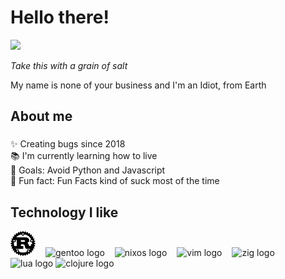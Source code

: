 # Hello there!
<div id="header" align="left">
  <img src="https://media.giphy.com/media/8JTFsZmnTR1Rs1JFVP/giphy.gif" width="500"/>
</div>
  
*Take this with a grain of salt*

<p align="left">My name is none of your business and I'm an Idiot, from Earth</p>

###

<h2 align="left">About me</h2>

###

<p align="left">
  ✨ Creating bugs since 2018<br>
  📚 I'm currently learning how to live<br>
  🎯 Goals: Avoid Python and Javascript<br>
  🎲 Fun fact: Fun Facts kind of suck most of the time</p>

###

<h2 align="left">Technology I like</h2>

<div align="left">
  <img src="https://github.com/devicons/devicon/blob/v2.16.0/icons/rust/rust-original.svg" height="40" alt="rust logo"/><img width="12"/>
  <img src="https://cdn.jsdelivr.net/gh/devicons/devicon/icons/gentoo/gentoo-plain.svg" height="40" alt="gentoo logo"/><img width="12"/>
  <img src="https://cdn.jsdelivr.net/gh/devicons/devicon/icons/nixos/nixos-original.svg" height="40" alt="nixos logo"/><img width="12" />
  <img src="https://cdn.jsdelivr.net/gh/devicons/devicon/icons/vim/vim-original.svg" height="40" alt="vim logo"/><img width="12" />
  <img src="https://cdn.jsdelivr.net/gh/devicons/devicon/icons/zig/zig-original.svg" height="40" alt="zig logo"/><img width="12" />
  <img src="https://cdn.jsdelivr.net/gh/devicons/devicon/icons/lua/lua-original.svg" height="40" alt="lua logo"/>
  <img src="https://cdn.jsdelivr.net/gh/devicons/devicon/icons/clojure/clojure-original.svg" height="40" alt="clojure logo"/>
</div>

###
